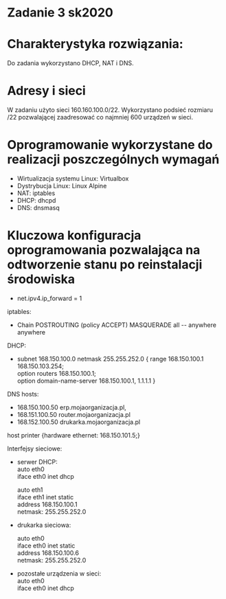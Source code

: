 # Zadanie 3 sk2020

# Charakterystyka rozwiązania: 
Do zadania wykorzystano DHCP, NAT i DNS. 


# Adresy i sieci

W zadaniu użyto sieci 160.160.100.0/22. Wykorzystano podsieć rozmiaru /22 pozwalającej zaadresować co najmniej 600 urządzeń w sieci. 

# Oprogramowanie wykorzystane do realizacji poszczególnych wymagań

- Wirtualizacja systemu Linux: Virtualbox 
- Dystrybucja Linux: Linux Alpine 
- NAT: iptables 
- DHCP: dhcpd
- DNS: dnsmasq

# Kluczowa konfiguracja oprogramowania pozwalająca na odtworzenie stanu po reinstalacji środowiska
- net.ipv4.ip_forward = 1

iptables: 
- Chain POSTROUTING (policy ACCEPT) MASQUERADE all -- anywhere anywhere

DHCP: 
-   subnet 168.150.100.0 netmask 255.255.252.0
	{
    range 168.150.100.1 168.150.103.254;  
    option routers 168.150.100.1;  
    option domain-name-server 168.150.100.1, 1.1.1.1
    }

DNS hosts: 

-  168.150.100.50 erp.mojaorganizacja.pl,
-  168.151.100.50 router.mojaorganizacja.pl
-  168.152.100.50 drukarka.mojaorganizacja.pl

host printer {hardware ethernet: 168.150.101.5;}

Interfejsy sieciowe:

-   serwer DHCP:  
    auto eth0  
    iface eth0 inet dhcp  
    
    auto eth1  
    iface eth1 inet static  
    address 168.150.100.1  
    netmask: 255.255.252.0
    
-   drukarka sieciowa:
    
    auto eth0  
    iface eth0 inet static  
    address 168.150.100.6  
    netmask: 255.255.252.0  
    
-   pozostałe urządzenia w sieci:  
    auto eth0  
    iface eth0 inet dhcp
